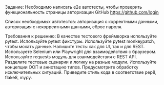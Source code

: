 Задание: Необходимо написать e2e автотесты, чтобы проверить функциональность страницы авторизации GitHub https://github.com/login 

Список необходимых автотестов:
авторизация с корректными данными,
авторизация с некорректными данными,
сброс пароля.

Требования к решению:
В качестве тестового фреймворка используйте pytest.
Используйте pytest фикстуры.
Используйте pytest monkeypatch, чтобы мокать данные.
Напишите тесты как для UI, так и для REST.
Используете Selenium или Playwright для взаимодействия с браузером.
Используйте requests модуль для взаимодействия с REST API.
Разделите тестовые сценарии и логику на разные модули.
Используйте концепции ООП и аннотацию типов.
Предусмотрите обработку исключительных ситуаций.
Приведите стиль кода в соответствие pep8, flake8, mypy.